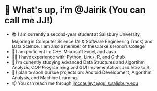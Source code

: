 # 👋 What's up, i’m @Jairik (You can call me JJ!)
- 📚 I am currently a second-year student at Salisbury University, Majoring in Computer Science (AI & Software Engineering Track) and Data Science. I am also a member of the Clarke's Honors College
- 🏅 I am proficient in: C++, Microsoft Excel, and Java
- 👨‍💻 I have experience with: Python, Linux, R, and Github
- 🌱 I’m currently studying Advanced Data Structures and Algortihm Analysis, OOP Programming and GUI Implementation, and Intro to R.
- 🔮 I plan to soon pursue projects on: Android Development, Algorithm Analysis, and Machine Learning.
- 📫 You can reach me through jmccauley4@gulls.salisbury.edu

<!---
Jairik/Jairik is a ✨ special ✨ repository because its `README.md` (this file) appears on your GitHub profile.
You can click the Preview link to take a look at your changes.
--->
